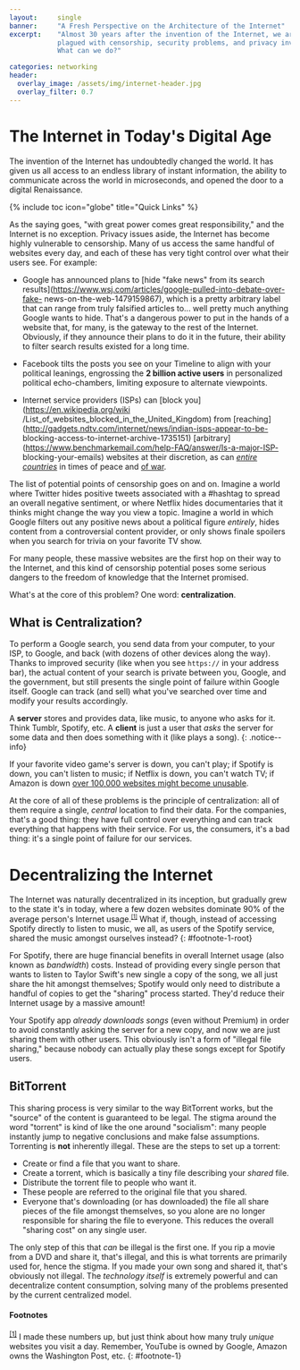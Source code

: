```yaml
---
layout:     single
banner:     "A Fresh Perspective on the Architecture of the Internet"
excerpt:    "Almost 30 years after the invention of the Internet, we are
            plagued with censorship, security problems, and privacy invasion.
            What can we do?"

categories: networking
header:
  overlay_image: /assets/img/internet-header.jpg
  overlay_filter: 0.7
---
```


# The Internet in Today's Digital Age #
The invention of the Internet has undoubtedly changed the world. It has given
us all access to an endless library of instant information, the ability to
communicate across the world in microseconds, and opened the door to a
digital Renaissance. 

{% include toc icon="globe" title="Quick Links" %}

As the saying goes, "with great power comes great responsibility," and the
Internet is no exception. Privacy issues aside, the Internet has become highly
vulnerable to censorship. Many of us access the same handful of websites every
day, and each of these has very tight control over what their users see. For
example:

  - Google has announced plans to [hide "fake news" from its search
    results](https://www.wsj.com/articles/google-pulled-into-debate-over-fake-
    news-on-the-web-1479159867), which is a pretty arbitrary label that can
    range from truly falsified articles to... well pretty much anything Google
    wants to hide. That's a dangerous power to put in the hands of a website
    that, for many, is the gateway to the rest of the Internet. Obviously, if
    they announce their plans to do it in the future, their ability to filter
    search results existed for a long time.

  - Facebook tilts the posts you see on your Timeline to align with your
    political leanings, engrossing the **2 billion active users** in
    personalized political echo-chambers, limiting exposure to alternate
    viewpoints.

  - Internet service providers (ISPs) can [block
    you](https://en.wikipedia.org/wiki
    /List_of_websites_blocked_in_the_United_Kingdom) from
    [reaching](http://gadgets.ndtv.com/internet/news/indian-isps-appear-to-be-
    blocking-access-to-internet-archive-1735151)
    [arbitrary](https://www.benchmarkemail.com/help-FAQ/answer/Is-a-major-ISP-
    blocking-your-emails) websites at their discretion, as can [_entire
    countries_](https://en.wikipedia.org/wiki/Great_Firewall) in times of peace
    and [of
    war](http://www.nytimes.com/2011/01/29/technology/internet/29cutoff.html).

The list of potential points of censorship goes on and on. Imagine a world
where Twitter hides positive tweets associated with a #hashtag to spread an
overall negative sentiment, or where Netflix hides documentaries that it thinks
might change the way you view a topic. Imagine a world in which Google filters
out any positive news about a political figure _entirely_, hides content from a
controversial content provider, or only shows finale spoilers when you search
for trivia on your favorite TV show.

For many people, these massive websites are the first hop on their way to the
Internet, and this kind of censorship potential poses some serious dangers to
the freedom of knowledge that the Internet promised.

What's at the core of this problem? One word: **centralization**.

## What is Centralization? ##
To perform a Google search, you send data from your computer, to your ISP, to
Google, and back (with dozens of other devices along the way). Thanks to
improved security (like when you see `https://` in your address bar), the
actual content of your search is private between you, Google, and the
government, but still presents the single point of failure within Google
itself. Google can track (and sell) what you've searched over time and modify
your results accordingly.

A **server** stores and provides data, like music, to anyone who asks for it.
Think Tumblr, Spotify, etc. A **client** is just a user that _asks_ the server
for some data and then does something with it (like plays a song).
{: .notice--info}

If your favorite video game's server is down, you can't play; if Spotify is
down, you can't listen to music; if Netflix is down, you can't watch TV; if
Amazon is down 
[over 100,000 websites might become unusable](https://techcrunch.com/2017/02/28/amazon-aws-s3-outage-is-breaking-things-for-a-lot-of-websites-and-apps/).

At the core of all of these problems is the principle of centralization: all of
them require a single, _central_ location to find their data. For the
companies, that's a good thing: they have full control over everything and can
track everything that happens with their service. For us, the consumers, it's a
bad thing: it's a single point of failure for our services.

# Decentralizing the Internet #
The Internet was naturally decentralized in its inception, but gradually grew
to the state it's in today, where a few dozen websites dominate 90% of the
average person's Internet usage.<sup><a href="#footnote-1" style="font-size:
smaller;">[1]</a></sup> What if, though, instead of accessing Spotify directly
to listen to music, we all, as users of the Spotify service, shared the music
amongst ourselves instead?
{: #footnote-1-root}

For Spotify, there are huge financial benefits in overall Internet usage (also
known as _bandwidth_) costs. Instead of providing every single person that
wants to listen to Taylor Swift's new single a copy of the song, we all just
share the hit amongst themselves; Spotify would only need to distribute a
handful of copies to get the "sharing" process started. They'd reduce their
Internet usage by a massive amount!

Your Spotify app _already downloads songs_ (even without Premium) in order to
avoid constantly asking the server for a new copy, and now we are just sharing
them with other users. This obviously isn't a form of "illegal file sharing,"
because nobody can actually play these songs except for Spotify users.

## BitTorrent ##
This sharing process is very similar to the way BitTorrent works, but the
"source" of the content is guaranteed to be legal. The stigma around the word
"torrent" is kind of like the one around "socialism": many people instantly
jump to negative conclusions and make false assumptions. Torrenting is **not**
inherently illegal. These are the steps to set up a torrent:

  - Create or find a file that you want to share.
  - Create a torrent, which is basically a tiny file describing your _shared_
    file.
  - Distribute the torrent file to people who want it.
  - These people are referred to the original file that you shared.
  - Everyone that's downloading (or has downloaded) the file all share pieces
    of the file amongst themselves, so you alone are no longer responsible for
    sharing the file to everyone. This reduces the overall "sharing cost" on
    any single user.

The only step of this that _can_ be illegal is the first one. If you rip a
movie from a DVD and share it, that's illegal, and this is what torrents are
primarily used for, hence the stigma. If you made your own song and shared it,
that's obviously not illegal. The _technology itself_ is extremely powerful and
can decentralize content consumption, solving many of the problems presented by
the current centralized model.

#### Footnotes ####
<sup><a href="#footnote-1-root">[1]</a></sup>  I made these numbers up, but
just think about how many truly _unique_ websites you visit a day. Remember,
YouTube is owned by Google, Amazon owns the Washington Post, etc.
{: #footnote-1}

